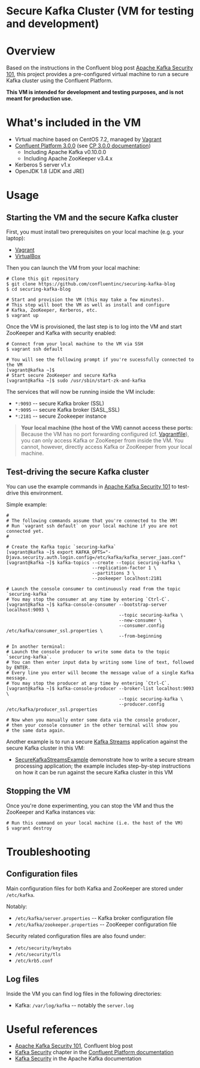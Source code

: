 # Secure Kafka Cluster (VM for testing and development)

# Overview

Based on the instructions in the Confluent blog post
[Apache Kafka Security 101](http://www.confluent.io/blog/apache-kafka-security-authorization-authentication-encryption),
this project provides a pre-configured virtual machine to run a secure Kafka cluster using the Confluent Platform.

**This VM is intended for development and testing purposes, and is not meant for production use.**


# What's included in the VM

* Virtual machine based on CentOS 7.2, managed by [Vagrant](https://www.vagrantup.com)
* [Confluent Platform 3.0.0](http://www.confluent.io/product)
  (see [CP 3.0.0 documentation](http://docs.confluent.io/3.0.0/))
    * Including Apache Kafka v0.10.0.0
    * Including Apache ZooKeeper v3.4.x
* Kerberos 5 server v1.x
* OpenJDK 1.8 (JDK and JRE)


# Usage

## Starting the VM and the secure Kafka cluster

First, you must install two prerequisites on your local machine (e.g. your laptop):

* [Vagrant](https://www.vagrantup.com/docs/installation/)
* [VirtualBox](https://www.virtualbox.org/wiki/Downloads)

Then you can launch the VM from your local machine:

```shell
# Clone this git repository
$ git clone https://github.com/confluentinc/securing-kafka-blog
$ cd securing-kafka-blog

# Start and provision the VM (this may take a few minutes).
# This step will boot the VM as well as install and configure
# Kafka, ZooKeeper, Kerberos, etc.
$ vagrant up
```

Once the VM is provisioned, the last step is to log into the VM and start ZooKeeper and Kafka with security enabled:

```shell
# Connect from your local machine to the VM via SSH
$ vagrant ssh default

# You will see the following prompt if you're sucessfully connected to the VM
[vagrant@kafka ~]$
# Start secure ZooKeeper and secure Kafka
[vagrant@kafka ~]$ sudo /usr/sbin/start-zk-and-kafka
```

The services that will now be running inside the VM include:

* `*:9093` -- secure Kafka broker (SSL)
* `*:9095` -- secure Kafka broker (SASL_SSL)
* `*:2181` -- secure Zookeeper instance

> **Your local machine (the host of the VM) cannot access these ports:**
> Because the VM has no port forwarding configured (cf. [Vagrantfile](Vagrantfile)),
> you can only access Kafka or ZooKeeper from inside the VM.
> You cannot, however, directly access Kafka or ZooKeeper from your local machine.


## Test-driving the secure Kafka cluster

You can use the example commands in
[Apache Kafka Security 101](http://www.confluent.io/blog/apache-kafka-security-authorization-authentication-encryption)
to test-drive this environment.

Simple example:

```shell
#
# The following commands assume that you're connected to the VM!
# Run `vagrant ssh default` on your local machine if you are not connected yet.
#

# Create the Kafka topic `securing-kafka`
[vagrant@kafka ~]$ export KAFKA_OPTS="-Djava.security.auth.login.config=/etc/kafka/kafka_server_jaas.conf"
[vagrant@kafka ~]$ kafka-topics --create --topic securing-kafka \
                                --replication-factor 1 \
                                --partitions 3 \
                                --zookeeper localhost:2181

# Launch the console consumer to continuously read from the topic `securing-kafka`
# You may stop the consumer at any time by entering `Ctrl-C`.
[vagrant@kafka ~]$ kafka-console-consumer --bootstrap-server localhost:9093 \
                                          --topic securing-kafka \
                                          --new-consumer \
                                          --consumer.config /etc/kafka/consumer_ssl.properties \
                                          --from-beginning

# In another terminal:
# Launch the console producer to write some data to the topic `securing-kafka`.
# You can then enter input data by writing some line of text, followed by ENTER.
# Every line you enter will become the message value of a single Kafka message.
# You may stop the producer at any time by entering `Ctrl-C`.
[vagrant@kafka ~]$ kafka-console-producer --broker-list localhost:9093 \
                                          --topic securing-kafka \
                                          --producer.config /etc/kafka/producer_ssl.properties

# Now when you manually enter some data via the console producer,
# then your console consumer in the other terminal will show you
# the same data again.
```

Another example is to run a secure [Kafka Streams](http://docs.confluent.io/current/streams/index.html) application
against the secure Kafka cluster in this VM:

* [SecureKafkaStreamsExample](https://github.com/confluentinc/examples/blob/kafka-0.10.0.0-cp-3.0.0/kafka-streams/src/main/java/io/confluent/examples/streams/SecureKafkaStreamsExample.java)
  demonstrate how to write a secure stream processing application;  the example includes step-by-step instructions on
  how it can be run against the secure Kafka cluster in this VM


## Stopping the VM

Once you're done experimenting, you can stop the VM and thus the ZooKeeper and Kafka instances via:

```shell
# Run this command on your local machine (i.e. the host of the VM)
$ vagrant destroy
```


# Troubleshooting

## Configuration files

Main configuration files for both Kafka and ZooKeeper are stored under `/etc/kafka`.

Notably:

* `/etc/kafka/server.properties` -- Kafka broker configuration file
* `/etc/kafka/zookeeper.properties` -- ZooKeeper configuration file

Security related configuration files are also found under:

* `/etc/security/keytabs`
* `/etc/security/tls`
* `/etc/krb5.conf`


## Log files

Inside the VM you can find log files in the following directories:

* Kafka: `/var/log/kafka` -- notably the `server.log`


# Useful references

* [Apache Kafka Security 101](http://www.confluent.io/blog/apache-kafka-security-authorization-authentication-encryption),
  Confluent blog post
* [Kafka Security](http://docs.confluent.io/current/kafka/security.html) chapter in the
  [Confluent Platform documentation](http://docs.confluent.io/)
* [Kafka Security](http://kafka.apache.org/documentation.html#security) in the Apache Kafka documentation
